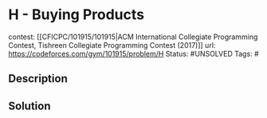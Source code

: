 # H - Buying Products

contest: [[CFICPC/101915/101915|ACM International Collegiate Programming Contest, Tishreen Collegiate Programming Contest (2017)]]
url: https://codeforces.com/gym/101915/problem/H
Status: #UNSOLVED
Tags: #

## Description

## Solution

